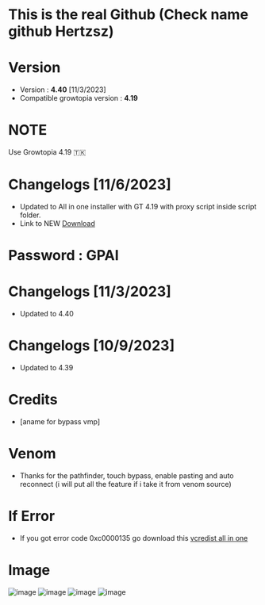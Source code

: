 # This is the real Github (Check name github Hertzsz)
# Version
* Version : <b>4.40</b> [11/3/2023]
* Compatible growtopia version : <b>4.19</b>
# NOTE
Use Growtopia 4.19 🇹🇰

# Changelogs [11/6/2023]
* Updated to All in one installer with GT 4.19 with proxy script inside script folder.
* Link to NEW [Download](https://www.mediafire.com/file/amzupbma7z0h7op/GPAI.rar/file)
# Password : GPAI


# Changelogs [11/3/2023]
* Updated to 4.40

# Changelogs [10/9/2023]
* Updated to 4.39

# Credits
* [aname for bypass vmp]

# Venom
* Thanks for the pathfinder, touch bypass, enable pasting and auto reconnect (i will put all the feature if i take it from venom source)

# If Error
* If you got error code 0xc0000135 go download this [vcredist all in one](https://www.techpowerup.com/download/visual-c-redistributable-runtime-package-all-in-one)

# Image
![image](https://user-images.githubusercontent.com/53701922/205014438-9e8a3ec7-35c6-40a7-be13-478d01efcc51.png)
![image](https://user-images.githubusercontent.com/53701922/205014492-a8d38d18-4ce4-4a75-ae5c-cdef691195b1.png)
![image](https://user-images.githubusercontent.com/53701922/205014619-203e40a4-3fcb-48c8-ad79-a78c7f983fc1.png)
![image](https://user-images.githubusercontent.com/53701922/205014578-27c85b1f-b075-46b5-9672-2881e22bffb6.png)
